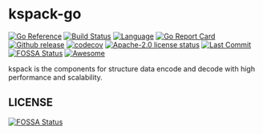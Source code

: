 # kspack-go
[![Go Reference](https://pkg.go.dev/badge/github.com/kubeservice-stack/kspack-go.svg)](https://pkg.go.dev/github.com/kubeservice-stack/kspack-go) [![Build Status](https://github.com/kubeservice-stack/kspack-go/actions/workflows/go.yml/badge.svg)](https://github.com/kubeservice-stack/kspack-go/actions/workflows/go.yml) [![Language](https://img.shields.io/badge/Language-Go-blue.svg)](h[ttps://golang.org/](https://github.com/kubeservice-stack/kspack-go)) [![Go Report Card](https://goreportcard.com/badge/github.com/kubeservice-stack/kspack-go)](https://goreportcard.com/report/github.com/kubeservice-stack/kspack-go) [![Github release](https://img.shields.io/github/v/release/kubeservice-stack/kspack-go.svg)](https://github.com/kubeservice-stack/kspack-go/releases) [![codecov](https://codecov.io/github/kubeservice-stack/kspack-go/branch/master/graph/badge.svg?token=7w9Vii7e92)](https://codecov.io/github/kubeservice-stack/kspack-go) [![Apache-2.0 license status](https://img.shields.io/github/license/kubeservice-stack/kspack-go)](https://github.com/kubeservice-stack/kspack-go/blob/master/LICENSE) [![Last Commit](https://img.shields.io/github/last-commit/kubeservice-stack/kspack-go)](https://github.com/kubeservice-stack/kspack-go) [![FOSSA Status](https://app.fossa.com/api/projects/git%2Bgithub.com%2Fkubeservice-stack%2Fkspack-go.svg?type=shield)](https://app.fossa.com/projects/git%2Bgithub.com%2Fkubeservice-stack%2Fkspack-go?ref=badge_shield) [![Awesome](https://cdn.rawgit.com/sindresorhus/awesome/d7305f38d29fed78fa85652e3a63e154dd8e8829/media/badge.svg)](https://github.com/avelino/awesome-go#uncategorized)

kspack is the components for structure data encode and decode with high performance and scalability.


## LICENSE
[![FOSSA Status](https://app.fossa.com/api/projects/git%2Bgithub.com%2Fkubeservice-stack%2Fkspack-go.svg?type=large)](https://app.fossa.com/projects/git%2Bgithub.com%2Fkubeservice-stack%2Fkspack-go?ref=badge_large)
